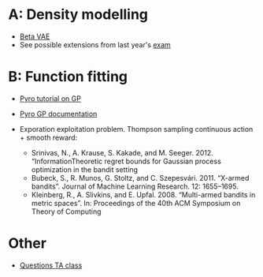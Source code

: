 # A: Density modelling

- [Beta VAE](https://paperswithcode.com/paper/beta-vae-learning-basic-visual-concepts-with)
- See possible extensions from last year's [exam](https://github.com/wouterboomsma/pml_vae_project/blob/main/project.pdf)

# B: Function fitting

- [Pyro tutorial on GP](https://pyro.ai/examples/gp.html)
- [Pyro GP documentation](https://docs.pyro.ai/en/stable/contrib.gp.html)

- Exporation exploitation problem. Thompson sampling continuous action + smooth reward:
  - Srinivas, N., A. Krause, S. Kakade, and M. Seeger. 2012. “InformationTheoretic regret bounds for Gaussian process optimization in the bandit setting
  - Bubeck, S., R. Munos, G. Stoltz, and C. Szepesvári. 2011. “X-armed bandits”. Journal of Machine Learning Research. 12: 1655–1695.
  - Kleinberg, R., A. Slivkins, and E. Upfal. 2008. “Multi-armed bandits in metric spaces”. In: Proceedings of the 40th ACM Symposium on Theory of Computing

# Other

- [Questions TA class](questions.md)
